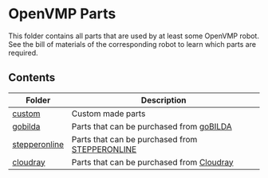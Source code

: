 # OpenVMP Parts

This folder contains all parts that are used by at least some OpenVMP robot.
See the bill of materials of the corresponding robot
to learn which parts are required.

## Contents

| Folder                                                       | Description                                                                  |
| ------------------------------------------------------------ | ---------------------------------------------------------------------------- |
| [custom](./custom/)                                          | Custom made parts                                                            |
| [gobilda](https://github.com/openvmp/openvmp-parts-gobilda/) | Parts that can be purchased from [goBILDA](https://gobilda.com/)             |
| [stepperonline](./stepperonline/)                            | Parts that can be purchased from [STEPPERONLINE](https://stepperonline.com/) |
| [cloudray](./cloudray/)                                      | Parts that can be purchased from [Cloudray](https://cloudray.com/)           |

<!-- | [market](./market/)               | Parts that can be purchased from e-commerce platforms (Amazon, AliExpress etc) | -->
